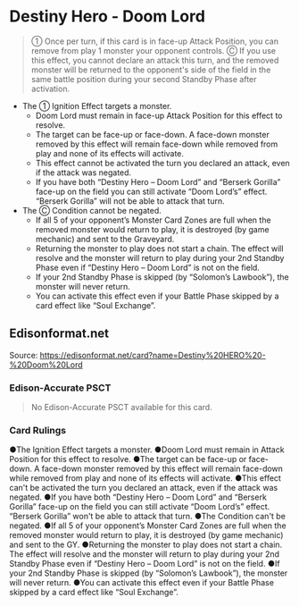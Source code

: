 # Destiny Hero - Doom Lord

> ① Once per turn, if this card is in face-up Attack Position, you can remove from play 1 monster your opponent controls. Ⓒ If you use this effect, you cannot declare an attack this turn, and the removed monster will be returned to the opponent's side of the field in the same battle position during your second Standby Phase after activation.

*   The ① Ignition Effect targets a monster.
    *   Doom Lord must remain in face-up Attack Position for this effect to resolve.
    *   The target can be face-up or face-down. A face-down monster removed by this effect will remain face-down while removed from play and none of its effects will activate.
    *   This effect cannot be activated the turn you declared an attack, even if the attack was negated.
    *   If you have both “Destiny Hero – Doom Lord” and “Berserk Gorilla” face-up on the field you can still activate “Doom Lord’s” effect. “Berserk Gorilla” will not be able to attack that turn.
*   The Ⓒ Condition cannot be negated.
    *   If all 5 of your opponent’s Monster Card Zones are full when the removed monster would return to play, it is destroyed (by game mechanic) and sent to the Graveyard.
    *   Returning the monster to play does not start a chain. The effect will resolve and the monster will return to play during your 2nd Standby Phase even if “Destiny Hero – Doom Lord” is not on the field.
    *   If your 2nd Standby Phase is skipped (by “Solomon’s Lawbook”), the monster will never return.
    *   You can activate this effect even if your Battle Phase skipped by a card effect like “Soul Exchange”.

## Edisonformat.net

Source: https://edisonformat.net/card?name=Destiny%20HERO%20-%20Doom%20Lord

### Edison-Accurate PSCT

> No Edison-Accurate PSCT available for this card.

### Card Rulings

●The Ignition Effect targets a monster.
●Doom Lord must remain in Attack Position for this effect to resolve.
●The target can be face-up or face-down. A face-down monster removed by this effect will remain face-down while removed from play and none of its effects will activate.
●This effect can't be activated the turn you declared an attack, even if the attack was negated.
●If you have both “Destiny Hero – Doom Lord” and “Berserk Gorilla” face-up on the field you can still activate “Doom Lord’s” effect. “Berserk Gorilla” won't be able to attack that turn.
●The Condition can't be negated.
●If all 5 of your opponent’s Monster Card Zones are full when the removed monster would return to play, it is destroyed (by game mechanic) and sent to the GY.
●Returning the monster to play does not start a chain. The effect will resolve and the monster will return to play during your 2nd Standby Phase even if “Destiny Hero – Doom Lord” is not on the field.
●If your 2nd Standby Phase is skipped (by “Solomon’s Lawbook”), the monster will never return.
●You can activate this effect even if your Battle Phase skipped by a card effect like “Soul Exchange”.
            